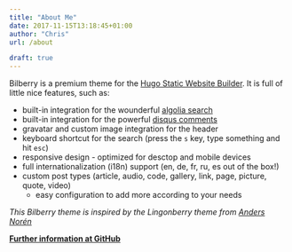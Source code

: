 ```yaml
---
title: "About Me"
date: 2017-11-15T13:18:45+01:00
author: "Chris"
url: /about

draft: true
---
```

Bilberry is a premium theme for the [Hugo Static Website Builder](https://gohugo.io).
It is full of little nice features, such as:

- built-in integration for the wounderful [algolia search](https://algolia.com)
- built-in integration for the powerful [disqus comments](https://disqus.com)
- gravatar and custom image integration for the header
- keyboard shortcut for the search (press the `s` key, type something and hit `esc`)
- responsive design - optimized for desctop and mobile devices
- full internationalization (i18n) support (en, de, fr, ru, es out of the box!)
- custom post types (article, audio, code, gallery, link, page, picture, quote, video)
    - easy configuration to add more according to your needs


*This Bilberry theme is inspired by the Lingonberry theme from [Anders Norén](http://www.andersnoren.se/teman/lingonberry-wordpress-theme/)*

**[Further information at GitHub](https://github.com/Lednerb/bilberry-hugo-theme)**
